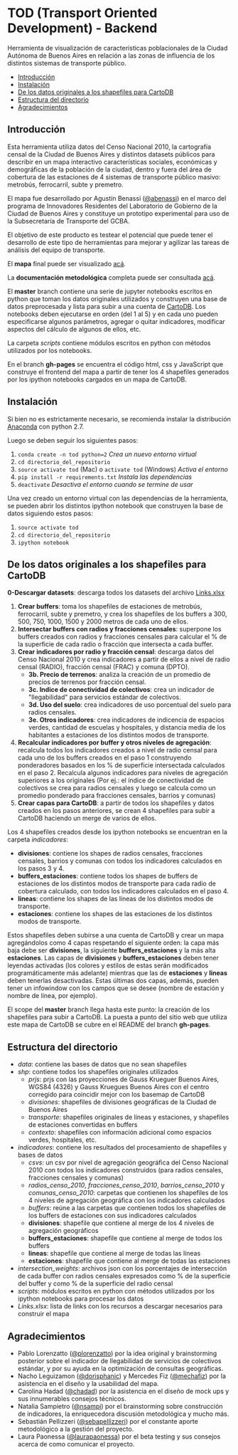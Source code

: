 # TOD (Transport Oriented Development) - Backend
Herramienta de visualización de características poblacionales de la Ciudad Autónoma de Buenos Aires en relación a las zonas de influencia de los distintos sistemas de transporte público.

<!-- START doctoc generated TOC please keep comment here to allow auto update -->
<!-- DON'T EDIT THIS SECTION, INSTEAD RE-RUN doctoc TO UPDATE -->

- [Introducción](#introducci%C3%B3n)
- [Instalación](#instalaci%C3%B3n)
- [De los datos originales a los shapefiles para CartoDB](#de-los-datos-originales-a-los-shapefiles-para-cartodb)
- [Estructura del directorio](#estructura-del-directorio)
- [Agradecimientos](#agradecimientos)

<!-- END doctoc generated TOC please keep comment here to allow auto update -->

## Introducción
Esta herramienta utiliza datos del Censo Nacional 2010, la cartografía censal de la Ciudad de Buenos Aires y distintos datasets públicos para describir en un mapa interactivo características sociales, económicas y demográficas de la población de la ciudad, dentro y fuera del área de cobertura de las estaciones de 4 sistemas de transporte público masivo: metrobús, ferrocarril, subte y premetro.

El mapa fue desarrollado por Agustín Benassi ([@abenassi](https://github.com/abenassi)) en el marco del programa de Innovadores Residentes del Laboratorio de Gobierno de la Ciudad de Buenos Aires y constituye un prototipo experimental para uso de la Subsecretaría de Transporte del GCBA.

El objetivo de este producto es testear el potencial que puede tener el desarrollo de este tipo de herramientas para mejorar y agilizar las tareas de análisis del equipo de transporte.

El **mapa** final puede ser visualizado [acá](http://gcba.github.io/tod).

La **documentación metodológica** completa puede ser consultada [acá](http://gcba.github.io/tod/nota_metodologica).

El **master** branch contiene una serie de jupyter notebooks escritos en python que toman los datos originales utilizados y construyen una base de datos preprocesada y lista para subir a una cuenta de [CartoDB](https://cartodb.com/). Los notebooks deben ejecutarse en orden (del 1 al 5) y en cada uno pueden especificarse algunos parámetros, agregar o quitar indicadores, modificar aspectos del cálculo de algunos de ellos, etc.

La carpeta *scripts* contiene módulos escritos en python con métodos utilizados por los notebooks.

En el branch **gh-pages** se encuentra el código html, css y JavaScript que construye el frontend del mapa a partir de tener los 4 shapefiles generados por los ipython notebooks cargados en un mapa de CartoDB.

## Instalación
Si bien no es estrictamente necesario, se recomienda instalar la distribución [Anaconda](https://www.continuum.io/downloads) con python 2.7.

Luego se deben seguir los siguientes pasos:

1. `conda create -n tod python=2` *Crea un nuevo entorno virtual*
2. `cd directorio_del_repositorio`
3. `source activate tod` (Mac) o `activate tod` (Windows) *Activa el entorno*
4. `pip install -r requirements.txt` *Instala las dependencias*
5. `deactivate` *Desactiva el entorno cuando se termine de usar*

Una vez creado un entorno virtual con las dependencias de la herramienta, se pueden abrir los distintos ipython notebook que construyen la base de datos siguiendo estos pasos:

1. `source activate tod`
2. `cd directorio_del_repositorio`
3. `ipython notebook`

## De los datos originales a los shapefiles para CartoDB

**0-Descargar datasets**: descarga todos los datasets del archivo [Links.xlsx](https://github.com/gcba/tod/raw/master/Links.xlsx)

1. **Crear buffers**: toma los shapefiles de estaciones de metrobús, ferrocarril, subte y premetro, y crea los shapefiles de los buffers a 300, 500, 750, 1000, 1500 y 2000 metros de cada uno de ellos.
2. **Intersectar buffers con radios y fracciones censales**: superpone los buffers creados con radios y fracciones censales para calcular el % de la superficie de cada radio o fracción que intersecta a cada buffer.
3. **Crear indicadores por radio y fracción censal**: descarga datos del Censo Nacional 2010 y crea indicadores a partir de ellos a nivel de radio censal (RADIO), fracción censal (FRAC) y comuna (DPTO).
    * **3b. Precio de terrenos**: analiza la creación de un promedio de precios de terrenos por fracción censal.
    * **3c. Indice de conectividad de colectivos**: crea un indicador de "llegabilidad" para servicios estándar de colectivos.
    * **3d. Uso del suelo**: crea indicadores de uso porcentual del suelo para radios censales.
    * **3e. Otros indicadores**: crea indicadores de indicencia de espacios verdes, cantidad de escuelas y hospitales, y distancia media de los habitantes a estaciones de los distintos modos de transporte.
4. **Recalcular indicadores por buffer y otros niveles de agregación**: recalcula todos los indicadores creados a nivel de radio censal para cada uno de los buffers creados en el paso 1 construyendo ponderadores basados en los % de superficie intersectada calculados en el paso 2. Recalcula algunos indicadores para niveles de agregación superiores a los originales (Por ej.: el índice de conectividad de colectivos se crea para radios censales y luego se calcula como un promedio ponderado para fracciones censales, barrios y comunas)
5. **Crear capas para CartoDB**: a partir de todos los shapefiles y datos creados en los pasos anteriores, se crean 4 shapefiles para subir a CartoDB haciendo un merge de varios de ellos.

Los 4 shapefiles creados desde los ipython notebooks se encuentran en la carpeta *indicadores*:

* **divisiones**: contiene los shapes de radios censales, fracciones censales, barrios y comunas con todos los indicadores calculados en los pasos 3 y 4.
* **buffers_estaciones**: contiene todos los shapes de buffers de estaciones de los distintos modos de transporte para cada radio de cobertura calculado, con todos los indicadores calculados en el paso 4.
* **lineas**: contiene los shapes de las líneas de los distintos modos de transporte.
* **estaciones**: contiene los shapes de las estaciones de los distintos modos de transporte.

Estos shapefiles deben subirse a una cuenta de CartoDB y crear un mapa agregándolos como 4 capas respetando el siguiente orden: la capa más baja debe ser **divisiones**, la siguiente **buffers_estaciones** y la más alta **estaciones**. Las capas de **divisiones** y **buffers_estaciones** deben tener leyendas activadas (los colores y estilos de estas serán modificados programáticamente más adelante) mientras que las de **estaciones** y **lineas** deben tenerlas desactivadas. Estas últimas dos capas, además, pueden tener un infowindow con los campos que se desee (nombre de estación y nombre de línea, por ejemplo).

El scope del **master** branch llega hasta este punto: la creación de los shapefiles para subir a CartoDB. La puesta a punto del sitio web que utiliza este mapa de CartoDB se cubre en el README del branch **gh-pages**.

## Estructura del directorio

* *data*: contiene las bases de datos que no sean shapefiles
* *shp*: contiene todos los shapefiles originales utilizados
    - *prjs*: prjs con las proyecciones de Gauss Krueguer Buenos Aires, WGS84 (4326) y Gauss Kruegues Buenos Aires con el centro corregido para coincidir mejor con los basemap de CartoDB
    - *divisiones*: shapefiles de divisiones geográficas de la Ciudad de Buenos Aires
    - *transporte*: shapefiles originales de líneas y estaciones, y shapefiles de estaciones convertidas en buffers
    - *contexto*: shapefiles con información adicional como espacios verdes, hospitales, etc.
* *indicadores*: contiene los resultados del procesamiento de shapefiles y bases de datos
    - *csvs*: un csv por nivel de agregación geográfica del Censo Nacional 2010 con todos los indicadores construidos (para radios censales, fracciones censales y comunas)
    - *radios_censo_2010*, *fracciones_censo_2010*, *barrios_censo_2010* y *comunas_censo_2010*: carpetas que contienen los shapefiles de los 4 niveles de agregación geográfica con los indicadores calculados
    - *buffers*: reúne a las carpetas que contienen todos los shapefiles de los buffers de estaciones con sus indicadores calculados
    - **divisiones**: shapefile que contiene al merge de los 4 niveles de agregación geográficos
    - **buffers_estaciones**: shapefile que contiene al merge de todos los buffers
    - **lineas**: shapefile que contiene al merge de todas las líneas
    - **estaciones**: shapefile que contiene al merge de todas las estaciones
* *intersection_weights*: archivos json con los porcentajes de intersección de cada buffer con radios censales expresados como % de la superficie del buffer y como % de la superficie del radio censal
* *scripts*: módulos escritos en python con métodos utilizados por los ipython notebooks para procesar los datos
* *Links.xlsx*: lista de links con los recursos a descargar necesarios para construir el mapa

## Agradecimientos

* Pablo Lorenzatto ([@plorenzatto](https://github.com/plorenzatto)) por la idea original y brainstorming posterior sobre el indicador de llegabilidad de servicios de colectivos estándar, y por su ayuda en la optimización de consultas geográficas.
* Nacho Leguizamon ([@dorisphanic](https://twitter.com/dorisphanic)) y Mercedes Fiz ([@mechafiz](https://twitter.com/mechafiz)) por la asistencia en el diseño y la usabilidad del mapa.
* Carolina Hadad ([@chadad](https://github.com/chadad)) por la asistencia en el diseño de mock ups y sus innumerables consejos técnicos.
* Natalia Sampietro ([@nsampi](https://github.com/nsampi)) por el brainstorming sobre construcción de indicadores, la enriquecedora discusión metodológica y mucho más.
* Sebastián Pellizzeri ([@sebapellizzeri](https://twitter.com/sebapellizzeri)) por el constante aporte metodológico a la gestión del proyecto.
* Laura Paonessa ([@laurapaonessa](https://twitter.com/laurapaonessa)) por el beta testing y sus consejos acerca de como comunicar el proyecto.


